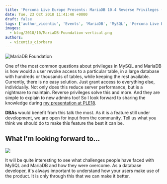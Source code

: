 ```yaml
---
title: 'Percona Live Europe Presents: MariaDB 10.4 Reverse Privileges (DENY)'
date: Tue, 23 Oct 2018 11:41:48 +0000
draft: false
tags: ['author_vicentiu', 'Events', 'MariaDB', 'MySQL', 'Percona Live Europe 2018']
images:
  - blog/2018/10/MariaDB-Foundation-vertical.png
authors:
  - vicențiu_ciorbaru
---
```


![MariaDB Foundation](blog/2018/10/MariaDB-Foundation-vertical.png)

One of the most common questions about privileges in MySQL and MariaDB is how would a user revoke access to a particular table, in a large database with hundreds or thousands of tables, while keeping the rest available. Currently, there is no easy solution. Just grant access to everything else, individually. Not only does this reduce server performance, but is a nightmare to maintain. Reverse privileges solve this and more. And they are simple to explain to new admins too! So I look forward to sharing the knowledge during [my presentation at PLE18](https://www.percona.com/live/e18/sessions/mariadb-104-reverse-privileges-deny). 

**DBAs** would benefit from this talk the most. As it is a feature still under development, we are open for input from the community. Tell us what you think we should do to make this feature the best it can be.

What I'm looking forward to...
------------------------------

![](blog/2018/10/vicentiu_ciorbaru-m18-2s.png)

It will be quite interesting to see what challenges people have faced with MySQL and MariaDB and how they were overcome. As a database developer, it's always important to understand how your users make use of the product. It is only through this that we can make it better.